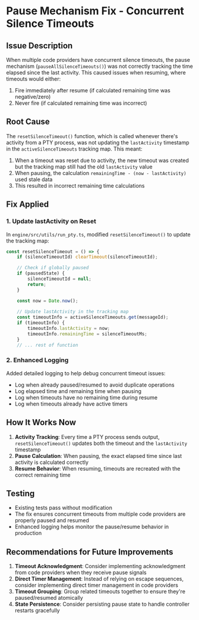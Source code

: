 # Pause Mechanism Fix - Concurrent Silence Timeouts

## Issue Description
When multiple code providers have concurrent silence timeouts, the pause mechanism (`pauseAllSilenceTimeouts()`) was not correctly tracking the time elapsed since the last activity. This caused issues when resuming, where timeouts would either:
1. Fire immediately after resume (if calculated remaining time was negative/zero)
2. Never fire (if calculated remaining time was incorrect)

## Root Cause
The `resetSilenceTimeout()` function, which is called whenever there's activity from a PTY process, was not updating the `lastActivity` timestamp in the `activeSilenceTimeouts` tracking map. This meant:

1. When a timeout was reset due to activity, the new timeout was created but the tracking map still had the old `lastActivity` value
2. When pausing, the calculation `remainingTime - (now - lastActivity)` used stale data
3. This resulted in incorrect remaining time calculations

## Fix Applied

### 1. Update lastActivity on Reset
In `engine/src/utils/run_pty.ts`, modified `resetSilenceTimeout()` to update the tracking map:

```typescript
const resetSilenceTimeout = () => {
    if (silenceTimeoutId) clearTimeout(silenceTimeoutId);

    // Check if globally paused
    if (pausedState) {
        silenceTimeoutId = null;
        return;
    }

    const now = Date.now();
    
    // Update lastActivity in the tracking map
    const timeoutInfo = activeSilenceTimeouts.get(messageId);
    if (timeoutInfo) {
        timeoutInfo.lastActivity = now;
        timeoutInfo.remainingTime = silenceTimeoutMs;
    }
    // ... rest of function
```

### 2. Enhanced Logging
Added detailed logging to help debug concurrent timeout issues:

- Log when already paused/resumed to avoid duplicate operations
- Log elapsed time and remaining time when pausing
- Log when timeouts have no remaining time during resume
- Log when timeouts already have active timers

## How It Works Now

1. **Activity Tracking**: Every time a PTY process sends output, `resetSilenceTimeout()` updates both the timeout and the `lastActivity` timestamp
2. **Pause Calculation**: When pausing, the exact elapsed time since last activity is calculated correctly
3. **Resume Behavior**: When resuming, timeouts are recreated with the correct remaining time

## Testing
- Existing tests pass without modification
- The fix ensures concurrent timeouts from multiple code providers are properly paused and resumed
- Enhanced logging helps monitor the pause/resume behavior in production

## Recommendations for Future Improvements

1. **Timeout Acknowledgment**: Consider implementing acknowledgment from code providers when they receive pause signals
2. **Direct Timer Management**: Instead of relying on escape sequences, consider implementing direct timer management in code providers
3. **Timeout Grouping**: Group related timeouts together to ensure they're paused/resumed atomically
4. **State Persistence**: Consider persisting pause state to handle controller restarts gracefully